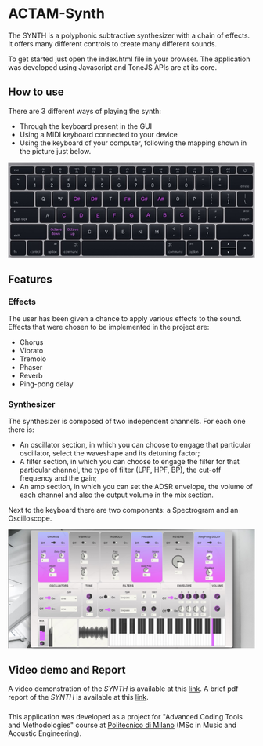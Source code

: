# ACTAM-Synth
The SYNTH is a polyphonic subtractive synthesizer with a chain of effects.
It offers many different controls to create many different sounds. 

To get started just open the index.html file in your browser.
The application was developed using Javascript and ToneJS APIs are at its core.

## How to use
There are 3 different ways of playing the synth: 
* Through the keyboard present in the GUI 
* Using a MIDI keyboard connected to your device
* Using the keyboard of your computer, following the mapping shown in the picture just below.

<p align="center">
<img src="style/img/Keyboard.jpeg" alt="keyboard" width="1200"/>
</p>

## Features
### Effects
The user has been given a chance to apply various effects to the sound. 
Effects that were chosen to be implemented in the project are: 
* Chorus
* Vibrato 
* Tremolo 
* Phaser
* Reverb
* Ping-pong delay
### Synthesizer
The synthesizer is composed of two independent channels. For each one there is:
* An oscillator section, in which you can choose to engage that particular oscillator, select the waveshape and its detuning factor;
* A filter section, in which you can choose to engage the filter for that particular channel, the type of filter (LPF, HPF, BP), the cut-off frequency and the gain;
* An amp section, in which you can set the ADSR envelope, the volume of each channel and also the output volume in the mix section.

Next to the keyboard there are two components: a Spectrogram and an Oscilloscope.
<p align="center">
<img src="style/img/Synth.jpg" alt="keyboard" width="1200"/>
</p>

## Video demo and Report

A video demonstration of the *SYNTH* is available at this [link](https://we.tl/t-CwMIc5CqIR).
A brief pdf report of the *SYNTH* is available at this [link](https://github.com/andrewbertax96/ACTAM-Synth/blob/main/presentation/ACTAM___Subtractive_Synthesizer.pdf).

###

This application was developed as a project for "Advanced Coding Tools and Methodologies" course at [Politecnico di Milano](https://www.polimi.it) (MSc in Music and Acoustic Engineering).
